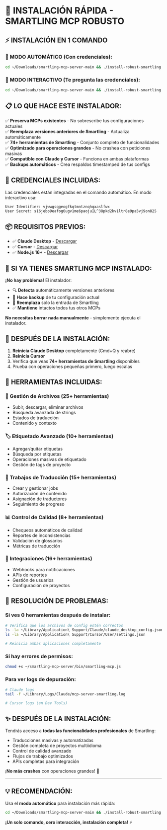 # 🚀 INSTALACIÓN RÁPIDA - SMARTLING MCP ROBUSTO

## ⚡ INSTALACIÓN EN 1 COMANDO

### 🚀 **MODO AUTOMÁTICO (Con credenciales):**
```bash
cd ~/Downloads/smartling-mcp-server-main && ./install-robust-smartling.sh "vjwwgsqgeogfkqtmntznqhqxaslfwx" "s16jebo9eafog6ugv1me6paojuIL^38pkd2kv1ltr8e9pa5vj9on825"
```

### 💬 **MODO INTERACTIVO (Te pregunta las credenciales):**
```bash
cd ~/Downloads/smartling-mcp-server-main && ./install-robust-smartling.sh
```

## 📋 LO QUE HACE ESTE INSTALADOR:

✅ **Preserva MCPs existentes** - No sobrescribe tus configuraciones actuales  
✅ **Reemplaza versiones anteriores de Smartling** - Actualiza automáticamente  
✅ **74+ herramientas de Smartling** - Conjunto completo de funcionalidades  
✅ **Optimizado para operaciones grandes** - No crashea con peticiones masivas  
✅ **Compatible con Claude y Cursor** - Funciona en ambas plataformas  
✅ **Backups automáticos** - Crea respaldos timestamped de tus configs  

## 🔑 CREDENCIALES INCLUIDAS:

Las credenciales están integradas en el comando automático. En modo interactivo usa:

```
User Identifier: vjwwgsqgeogfkqtmntznqhqxaslfwx
User Secret: s16jebo9eafog6ugv1me6paojuIL^38pkd2kv1ltr8e9pa5vj9on825
```

## 📦 REQUISITOS PREVIOS:

- ✅ **Claude Desktop** - [Descargar](https://claude.ai/download)
- ✅ **Cursor** - [Descargar](https://cursor.sh) 
- ✅ **Node.js 16+** - [Descargar](https://nodejs.org)

## 🔄 SI YA TIENES SMARTLING MCP INSTALADO:

**¡No hay problema!** El instalador:
- 🔍 **Detecta** automáticamente versiones anteriores
- 💾 **Hace backup** de tu configuración actual  
- 🔄 **Reemplaza** solo la entrada de Smartling
- ✅ **Mantiene** intactos todos tus otros MCPs

**No necesitas borrar nada manualmente** - simplemente ejecuta el instalador.

## 🎯 DESPUÉS DE LA INSTALACIÓN:

1. **Reinicia Claude Desktop** completamente (Cmd+Q y reabre)
2. **Reinicia Cursor**
3. Verifica que veas **74+ herramientas de Smartling** disponibles
4. Prueba con operaciones pequeñas primero, luego escalas

## 🔧 HERRAMIENTAS INCLUIDAS:

### 📁 **Gestión de Archivos** (25+ herramientas)
- Subir, descargar, eliminar archivos
- Búsqueda avanzada de strings
- Estados de traducción
- Contenido y contexto

### 🏷️ **Etiquetado Avanzado** (10+ herramientas)
- Agregar/quitar etiquetas
- Búsqueda por etiquetas
- Operaciones masivas de etiquetado
- Gestión de tags de proyecto

### 💼 **Trabajos de Traducción** (15+ herramientas)
- Crear y gestionar jobs
- Autorización de contenido
- Asignación de traductores
- Seguimiento de progreso

### 📊 **Control de Calidad** (8+ herramientas)
- Chequeos automáticos de calidad
- Reportes de inconsistencias
- Validación de glossarios
- Métricas de traducción

### 🔗 **Integraciones** (16+ herramientas)
- Webhooks para notificaciones
- APIs de reportes
- Gestión de usuarios
- Configuración de proyectos

## 🚨 RESOLUCIÓN DE PROBLEMAS:

### Si ves 0 herramientas después de instalar:
```bash
# Verifica que los archivos de config estén correctos
ls -la ~/Library/Application\ Support/Claude/claude_desktop_config.json
ls -la ~/Library/Application\ Support/Cursor/User/settings.json

# Reinicia ambas aplicaciones completamente
```

### Si hay errores de permisos:
```bash
chmod +x ~/smartling-mcp-server/bin/smartling-mcp.js
```

### Para ver logs de depuración:
```bash
# Claude logs
tail -f ~/Library/Logs/Claude/mcp-server-smartling.log

# Cursor logs (en Dev Tools)
```

## ✨ DESPUÉS DE LA INSTALACIÓN:

Tendrás acceso a **todas las funcionalidades profesionales** de Smartling:
- Traducciones masivas y automatizadas
- Gestión completa de proyectos multiidioma
- Control de calidad avanzado
- Flujos de trabajo optimizados
- APIs completas para integración

¡**No más crashes** con operaciones grandes! 🎉

---

## 💡 **RECOMENDACIÓN:**

Usa el **modo automático** para instalación más rápida:

```bash
cd ~/Downloads/smartling-mcp-server-main && ./install-robust-smartling.sh "vjwwgsqgeogfkqtmntznqhqxaslfwx" "s16jebo9eafog6ugv1me6paojuIL^38pkd2kv1ltr8e9pa5vj9on825"
```

**¡Un solo comando, cero interacción, instalación completa!** ⚡ 
